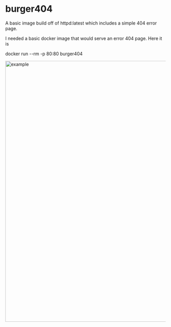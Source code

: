 # burger404
A basic image build off of httpd:latest which includes a simple 404 error page. 

I needed a basic docker image that would serve an error 404 page. Here it is

docker run --rm -p 80:80 burger404

<img width="817" alt="example" src="https://user-images.githubusercontent.com/213694/188067117-4432eb38-e511-4f2b-80d2-a3078905dbcf.png">
